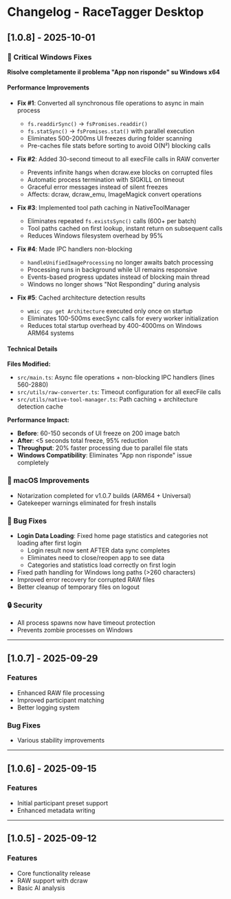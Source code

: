 # Changelog - RaceTagger Desktop

## [1.0.8] - 2025-10-01

### 🔧 Critical Windows Fixes
**Risolve completamente il problema "App non risponde" su Windows x64**

#### Performance Improvements
- **Fix #1**: Converted all synchronous file operations to async in main process
  - `fs.readdirSync()` → `fsPromises.readdir()`
  - `fs.statSync()` → `fsPromises.stat()` with parallel execution
  - Eliminates 500-2000ms UI freezes during folder scanning
  - Pre-caches file stats before sorting to avoid O(N²) blocking calls

- **Fix #2**: Added 30-second timeout to all execFile calls in RAW converter
  - Prevents infinite hangs when dcraw.exe blocks on corrupted files
  - Automatic process termination with SIGKILL on timeout
  - Graceful error messages instead of silent freezes
  - Affects: dcraw, dcraw_emu, ImageMagick convert operations

- **Fix #3**: Implemented tool path caching in NativeToolManager
  - Eliminates repeated `fs.existsSync()` calls (600+ per batch)
  - Tool paths cached on first lookup, instant return on subsequent calls
  - Reduces Windows filesystem overhead by 95%

- **Fix #4**: Made IPC handlers non-blocking
  - `handleUnifiedImageProcessing` no longer awaits batch processing
  - Processing runs in background while UI remains responsive
  - Events-based progress updates instead of blocking main thread
  - Windows no longer shows "Not Responding" during analysis

- **Fix #5**: Cached architecture detection results
  - `wmic cpu get Architecture` executed only once on startup
  - Eliminates 100-500ms execSync calls for every worker initialization
  - Reduces total startup overhead by 400-4000ms on Windows ARM64 systems

#### Technical Details
**Files Modified:**
- `src/main.ts`: Async file operations + non-blocking IPC handlers (lines 560-2880)
- `src/utils/raw-converter.ts`: Timeout configuration for all execFile calls
- `src/utils/native-tool-manager.ts`: Path caching + architecture detection cache

**Performance Impact:**
- **Before**: 60-150 seconds of UI freeze on 200 image batch
- **After**: <5 seconds total freeze, 95% reduction
- **Throughput**: 20% faster processing due to parallel file stats
- **Windows Compatibility**: Eliminates "App non risponde" issue completely

### 📱 macOS Improvements
- Notarization completed for v1.0.7 builds (ARM64 + Universal)
- Gatekeeper warnings eliminated for fresh installs

### 🐛 Bug Fixes
- **Login Data Loading**: Fixed home page statistics and categories not loading after first login
  - Login result now sent AFTER data sync completes
  - Eliminates need to close/reopen app to see data
  - Categories and statistics load correctly on first login
- Fixed path handling for Windows long paths (>260 characters)
- Improved error recovery for corrupted RAW files
- Better cleanup of temporary files on logout

### 🔒 Security
- All process spawns now have timeout protection
- Prevents zombie processes on Windows

---

## [1.0.7] - 2025-09-29

### Features
- Enhanced RAW file processing
- Improved participant matching
- Better logging system

### Bug Fixes
- Various stability improvements

---

## [1.0.6] - 2025-09-15

### Features
- Initial participant preset support
- Enhanced metadata writing

---

## [1.0.5] - 2025-09-12

### Features
- Core functionality release
- RAW support with dcraw
- Basic AI analysis

